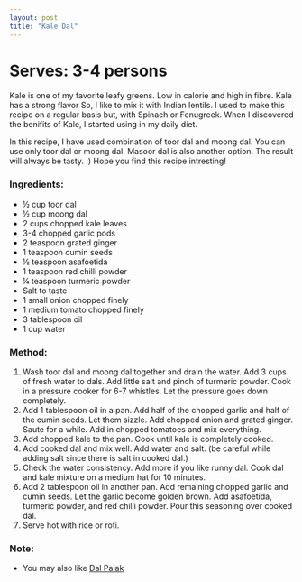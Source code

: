 ```yaml
---
layout: post
title: "Kale Dal"
---
```




# Serves: 3-4 persons

Kale is one of my favorite leafy greens. Low in calorie and high in fibre. Kale has a strong flavor So, I like to mix it with Indian lentils. I used to make this recipe on a regular basis but, with Spinach or Fenugreek. When I discovered the benifits of Kale, I started using in my daily diet. 

In this recipe, I have used combination of toor dal and moong dal. You can use only toor dal or moong dal. Masoor dal is also another option. The result will always be tasty. :) 
Hope you find this recipe intresting! 

### Ingredients:
* ½ cup toor dal
* ½ cup moong dal
* 2 cups chopped kale leaves
* 3-4 chopped garlic pods
* 2 teaspoon grated ginger 
* 1 teaspoon cumin seeds
* ½ teaspoon asafoetida
* 1 teaspoon red chilli powder
* ¼ teaspoon turmeric powder
* Salt to taste
* 1 small onion chopped finely
* 1 medium tomato chopped finely
* 3 tablespoon oil
* 1 cup water

### Method:
1. Wash toor dal and moong dal together and drain the water. Add 3 cups of fresh water to dals. Add little salt and pinch of turmeric powder. Cook in a pressure cooker for 6-7 whistles. Let the pressure goes down completely. 
2. Add 1 tablespoon oil in a pan. Add half of the chopped garlic and half of the cumin seeds. Let them sizzle. Add chopped onion and grated ginger. Saute for a while. Add in chopped tomatoes and mix everything.
3. Add chopped kale to the pan. Cook until kale is completely cooked. 
4. Add cooked dal and mix well. Add water and salt. (be careful while adding salt since there is salt in cooked dal.) 
5. Check the water consistency. Add more if you like runny dal. Cook dal and kale mixture on a medium hat for 10 minutes. 
6. Add 2 tablespoon oil in another pan. Add remaining chopped garlic and cumin seeds. Let the garlic become golden brown. Add asafoetida, turmeric powder, and red chilli powder. Pour this seasoning over cooked dal. 
7. Serve hot with rice or roti. 

### Note:
* You may also like [Dal Palak](/recipes/dal-palak)